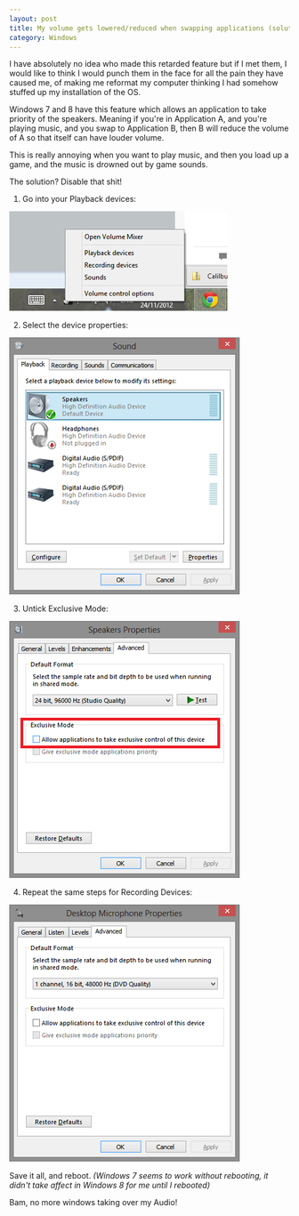 ```yaml
---
layout: post
title: My volume gets lowered/reduced when swapping applications (solution)
category: Windows
---
```


I have absolutely no idea who made this retarded feature but if I met them, I would like to think I would punch them in the face for all the pain they have caused me, of making me reformat my computer thinking I had somehow stuffed up my installation of the OS.

Windows 7 and 8 have this feature which allows an application to take priority of the speakers. Meaning if you're in Application A, and you're playing music, and you swap to Application B, then B will reduce the volume of A so that itself can have louder volume.

This is really annoying when you want to play music, and then you load up a game, and the music is drowned out by game sounds.

The solution? Disable that shit!

1) Go into your Playback devices:

<img src="/images/windows-volume-1.png" />

2) Select the device properties:

<img src="/images/windows-volume-2.png" />

<!--excerpt-->

3) Untick Exclusive Mode:

<img src="/images/windows-volume-3.png" />

4) Repeat the same steps for Recording Devices:

<img src="/images/windows-volume-4.png" />

Save it all, and reboot. *(Windows 7 seems to work without rebooting, it didn't take affect in Windows 8 for me until I rebooted)*

Bam, no more windows taking over my Audio!
